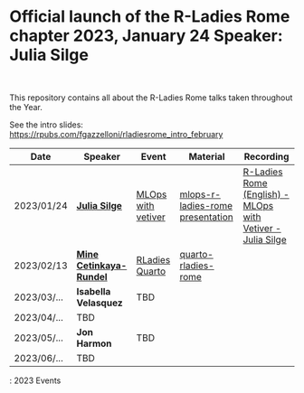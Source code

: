 # Official launch of the R-Ladies Rome chapter 2023, January 24 Speaker: Julia Silge

<br>

This repository contains all about the R-Ladies Rome talks taken throughout the Year.

See the intro slides: <https://rpubs.com/fgazzelloni/rladiesrome_intro_february>

| Date        | Speaker                                           | Event                                                                       | Material                                                                             | Recording                                                                                                 |
|---------------|---------------|---------------|---------------|---------------|
| 2023/01/24  | [**Julia Silge**](https://juliasilge.com/)        | [MLOps with vetiver](https://www.meetup.com/rladies-rome/events/289517054/) | [mlops-r-ladies-rome presentation](https://juliasilge.github.io/mlops-r-ladies-rome) | [R-Ladies Rome (English) - MLOps with Vetiver - Julia Silge](https://www.youtube.com/watch?v=PPB-iG8SexE) |
| 2023/02/13  | [**Mine Cetinkaya-Rundel**](https://mine-cr.com/) | [RLadies Quarto](https://www.meetup.com/rladies-rome/events/290673316/)     | [quarto-rladies-rome](https://github.com/mine-cetinkaya-rundel/quarto-rladies-rome)  |                                                                                                           |
| 2023/03/... | **Isabella Velasquez**                            | TBD                                                                         |                                                                                      |                                                                                                           |
| 2023/04/... | TBD                                               |                                                                             |                                                                                      |                                                                                                           |
| 2023/05/... | **Jon Harmon**                                    | TBD                                                                         |                                                                                      |                                                                                                           |
| 2023/06/... | TBD                                               |                                                                             |                                                                                      |                                                                                                           |

: 2023 Events
